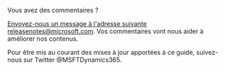 <!-- This file contains localizable strings used in generating the custom PDF. Do not use as an include file in any web content. -->
<!-- strings for PDF end page -->

Vous avez des commentaires ?

<a href="mailto:releasenotes@microsoft.com">Envoyez-nous un message à l'adresse suivante releasenotes@microsoft.com</a>. Vos commentaires vont nous aider à améliorer nos contenus.

Pour être mis au courant des mises à jour apportées à ce guide, suivez-nous sur Twitter @MSFTDynamics365.

